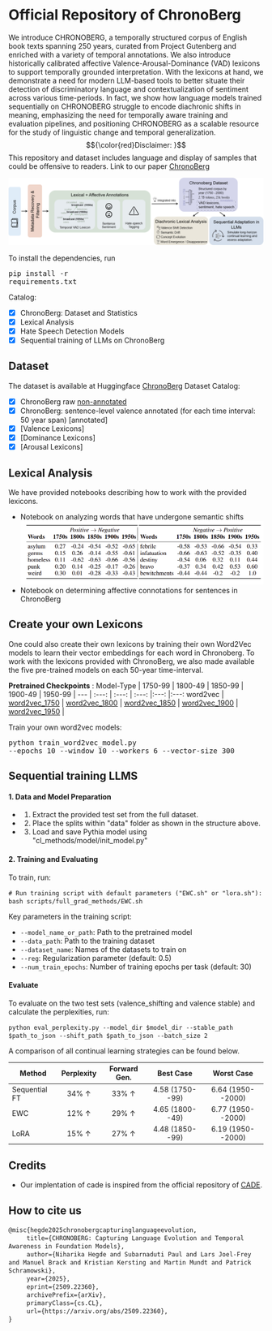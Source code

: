 # Official Repository of ChronoBerg

We introduce CHRONOBERG, a temporally structured corpus of English book texts spanning 250 years, curated from Project Gutenberg and enriched with a variety of temporal annotations. We also introduce historically calibrated affective Valence-Arousal-Dominance (VAD)  lexicons to support temporally grounded interpretation. With the lexicons at hand, we demonstrate a need for modern LLM-based tools to better situate their detection of discriminatory language and contextualization of sentiment across various time-periods. In fact, we show how language models trained sequentially on CHRONOBERG struggle to encode diachronic shifts in meaning, emphasizing the need for temporally aware training and evaluation pipelines, and positioning CHRONOBERG as a scalable resource for the study of linguistic change and temporal generalization. $${\color{red}Disclaimer: }$$ This repository and dataset includes language and display of samples that could be offensive to readers. 
Link to our paper [ChronoBerg](https://arxiv.org/abs/2509.22360)


![ChronoBerg](/figures/chrono_flow.png)

To install the dependencies, run <pre/>pip install -r requirements.txt</pre> 

Catalog:
- [x] ChronoBerg: Dataset and Statistics
- [x] Lexical Analysis
- [x] Hate Speech Detection Models
- [x] Sequential training of LLMs on ChronoBerg

## Dataset
The dataset is available at Huggingface [ChronoBerg](https://huggingface.co/datasets/spaul25/ChronoBerg/tree/main)
Dataset Catalog:
- [x] ChronoBerg raw [non-annotated](https://huggingface.co/datasets/spaul25/ChronoBerg/tree/main/dataset)
- [x] ChronoBerg: sentence-level valence annotated (for each time interval: 50 year span) [annotated]
- [x] [Valence Lexicons]
- [x] [Dominance Lexicons]
- [x] [Arousal Lexicons]

## Lexical Analysis
We have provided notebooks describing how to work with the provided lexicons. 
- Notebook on analyzing words that have undergone semantic shifts
![Lexical](/figures/lexical_analysis.png)
- Notebook on determining affective connotations for sentences in ChronoBerg

## Create your own Lexicons
One could also create their own lexicons by training their own Word2Vec models to learn their vector embeddings for each word in Chronoberg. 
To work with the lexicons provided with ChronoBerg, we also made available the five pre-trained models on each 50-year time-interval.

**Pretrained Checkpoints** : 
Model-Type | 1750-99 | 1800-49 | 1850-99 | 1900-49 | 1950-99 |
--- | :---: | :---: | :---: |:---: |:---:
word2vec | [word2vec_1750](https://huggingface.co/datasets/spaul25/ChronoBerg/blob/main/pretrained_models/word2vec_interval_1750.model) | [word2vec_1800](https://huggingface.co/datasets/spaul25/ChronoBerg/blob/main/pretrained_models/word2vec_interval_1800.model) | [word2vec_1850](https://huggingface.co/datasets/spaul25/ChronoBerg/blob/main/pretrained_models/word2vec_interval_1850.model) | [word2vec_1900](https://huggingface.co/datasets/spaul25/ChronoBerg/blob/main/pretrained_models/word2vec_interval_1900.model) | [word2vec_1950](https://huggingface.co/datasets/spaul25/ChronoBerg/blob/main/pretrained_models/word2vec_interval_1950.model) |


Train your own word2vec models:
<pre/>python train_word2vec_model.py --epochs 10 --window 10 --workers 6 --vector-size 300
</pre>

## Sequential training LLMS

#### 1. Data and Model Preparation

-   1. Extract the provided test set from the full dataset. 

-   2. Place the splits within "data" folder as shown in the structure above. 

-   3. Load and save Pythia model using "cl_methods/model/init_model.py"

#### 2. Training and Evaluating

To train, run: 

```
# Run training script with default parameters ("EWC.sh" or "lora.sh"):
bash scripts/full_grad_methods/EWC.sh
```

Key parameters in the training script:

-   `--model_name_or_path`: Path to the pretrained model
-   `--data_path`: Path to the training dataset
-   `--dataset_name`: Names of the datasets to train on
-   `--reg`: Regularization parameter (default: 0.5)
-   `--num_train_epochs`: Number of training epochs per task (default: 30)


#### Evaluate
To evaluate on the two test sets (valence_shifting and valence stable) and calculate the perplexities, run: 

```
python eval_perplexity.py --model_dir $model_dir --stable_path $path_to_json --shift_path $path_to_json --batch_size 2

```
A comparison of all continual learning strategies can be found below. 

Method | Perplexity | Forward Gen. | Best Case | Worst Case 
--- | :---: | :---: | :---: |:---:
Sequential FT | 34\% $\uparrow$ | 33\% $\uparrow$ | 4.58 (1750--99) | 6.64 (1950--2000) 
EWC           | 12\% $\uparrow$ | 29\% $\uparrow$ | 4.65 (1800--49) | 6.77 (1950--2000) 
LoRA          | 15\% $\uparrow$ | 27\% $\uparrow$ | 4.48 (1850--99) | 6.19 (1950--2000) 


## Credits 
* Our implentation of cade is inspired from the official repository of [CADE](https://github.com/vinid/cade).

## How to cite us
 ```
@misc{hegde2025chronobergcapturinglanguageevolution,
      title={CHRONOBERG: Capturing Language Evolution and Temporal Awareness in Foundation Models}, 
      author={Niharika Hegde and Subarnaduti Paul and Lars Joel-Frey and Manuel Brack and Kristian Kersting and Martin Mundt and Patrick Schramowski},
      year={2025},
      eprint={2509.22360},
      archivePrefix={arXiv},
      primaryClass={cs.CL},
      url={https://arxiv.org/abs/2509.22360}, 
}
 ```
